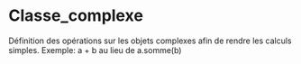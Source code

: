 # Classe_complexe

Définition des opérations sur les objets complexes afin de rendre les calculs simples.
Exemple: a + b au lieu de a.somme(b)
